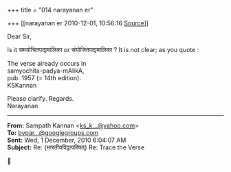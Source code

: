 +++
title = "014 narayanan er"

+++
[[narayanan er	2010-12-01, 10:56:16 [Source](https://groups.google.com/g/bvparishat/c/h1NeTu1-S24)]]



Dear Sir,  
  
Is it समयोचितपद्यमालिका or संयोजितपद्यमालिका ? It is not clear; as you quote :

  
The verse already occurs in   
samyochita-padya-mAlikA,  
pub. 1957 (= 14th edition).  
KSKannan  
  

Please clarify. Regards.  
Narayanan  
  
  
  

  

------------------------------------------------------------------------

**From:** Sampath Kannan \<[ks_k...@yahoo.com]()\>  
**To:** [bvpar...@googlegroups.com]()  
**Sent:** Wed, 1 December, 2010 6:04:07 AM  
**Subject:** Re: {भारतीयविद्वत्परिषत्} Re: Trace the Verse  



